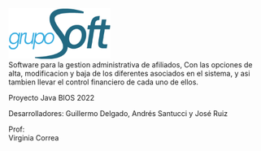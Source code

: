 <img src="https://github.com/Froostx/GrupoSoft/blob/main/src/uy/gruposoft/presentacion/gruposoft_logo_300x134.png" width="200" height="100"><br>
Software para la gestion administrativa de afiliados, Con las opciones de alta, modificacion y baja de los diferentes asociados en el sistema, y asi tambien llevar el control financiero de cada uno de ellos.

Proyecto Java BIOS 2022

Desarrolladores:
Guillermo Delgado, Andrés Santucci y José Ruiz

Prof:</br>
Virginia Correa
